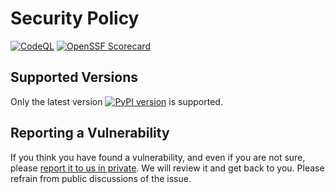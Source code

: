 # Security Policy

[![CodeQL](https://github.com/bckohan/django-render-static/actions/workflows/github-code-scanning/codeql/badge.svg?branch=main)](https://github.com/bckohan/django-render-static/actions/workflows/github-code-scanning/codeql?query=branch:main)
[![OpenSSF Scorecard](https://api.securityscorecards.dev/projects/github.com/bckohan/django-render-static/badge)](https://securityscorecards.dev/viewer/?uri=github.com/bckohan/django-render-static)

## Supported Versions

Only the latest version [![PyPI version](https://badge.fury.io/py/django-render-static.svg)](https://pypi.python.org/pypi/django-render-static) is supported.

## Reporting a Vulnerability

If you think you have found a vulnerability, and even if you are not sure, please [report it to us in private](https://github.com/bckohan/django-render-static/security/advisories/new). We will review it and get back to you. Please refrain from public discussions of the issue.

